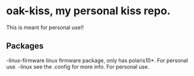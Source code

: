 # oak-kiss, my personal kiss repo.
This is meant for personal use!!


## Packages
  -linux-firmware linux firmware package, only has polaris10*. For personal use.
  -linux see the .config for more info. For personal use.
